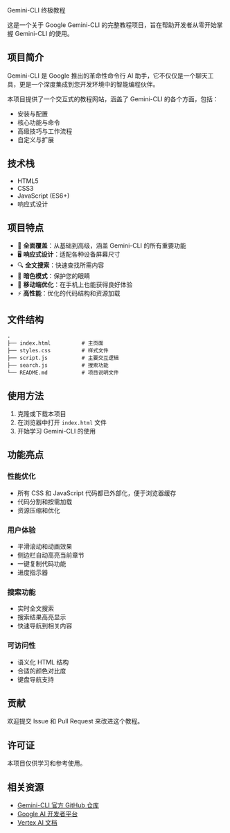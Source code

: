 Gemini-CLI 终极教程

这是一个关于 Google Gemini-CLI 的完整教程项目，旨在帮助开发者从零开始掌握 Gemini-CLI 的使用。

## 项目简介

Gemini-CLI 是 Google 推出的革命性命令行 AI 助手，它不仅仅是一个聊天工具，更是一个深度集成到您开发环境中的智能编程伙伴。

本项目提供了一个交互式的教程网站，涵盖了 Gemini-CLI 的各个方面，包括：
- 安装与配置
- 核心功能与命令
- 高级技巧与工作流程
- 自定义与扩展

## 技术栈

- HTML5
- CSS3
- JavaScript (ES6+)
- 响应式设计

## 项目特点

- 🎯 **全面覆盖**：从基础到高级，涵盖 Gemini-CLI 的所有重要功能
- 🖥️ **响应式设计**：适配各种设备屏幕尺寸
- 🔍 **全文搜索**：快速查找所需内容
- 🌙 **暗色模式**：保护您的眼睛
- 📱 **移动端优化**：在手机上也能获得良好体验
- ⚡ **高性能**：优化的代码结构和资源加载

## 文件结构

```
.
├── index.html          # 主页面
├── styles.css          # 样式文件
├── script.js           # 主要交互逻辑
├── search.js           # 搜索功能
└── README.md           # 项目说明文件
```

## 使用方法

1. 克隆或下载本项目
2. 在浏览器中打开 `index.html` 文件
3. 开始学习 Gemini-CLI 的使用

## 功能亮点

### 性能优化
- 所有 CSS 和 JavaScript 代码都已外部化，便于浏览器缓存
- 代码分割和按需加载
- 资源压缩和优化

### 用户体验
- 平滑滚动和动画效果
- 侧边栏自动高亮当前章节
- 一键复制代码功能
- 进度指示器

### 搜索功能
- 实时全文搜索
- 搜索结果高亮显示
- 快速导航到相关内容

### 可访问性
- 语义化 HTML 结构
- 合适的颜色对比度
- 键盘导航支持

## 贡献

欢迎提交 Issue 和 Pull Request 来改进这个教程。

## 许可证

本项目仅供学习和参考使用。

## 相关资源

- [Gemini-CLI 官方 GitHub 仓库](https://github.com/google/gemini-cli)
- [Google AI 开发者平台](https://ai.google.dev)
- [Vertex AI 文档](https://cloud.google.com/vertex-ai)



